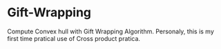 # Gift-Wrapping
Compute Convex hull with Gift Wrapping Algorithm.
Personaly, this is my first time pratical use of Cross product pratica.
